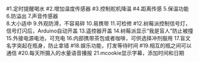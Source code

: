 #1.定时提醒喝水
#2.增加温度传感器
#3.控制舵机降温
#4.距离传感
5.保温功能
6.防溢出
7.声音传感器    
8.大小适中
9.外观防滑，不容易碎
10.易携带
11.可检修
#12.树莓派控制信号灯，信号灯闪后，Arduino自动开盖
13.遥控器开盖
14.树莓派显示“我是盲人”防止被撞
15.外接电源电池，可充电
16.内部携带茶包或者咖啡，可供选择冲剂服用
17.盲文名字突起在瓶身，防止拿错
#18.娱乐功能，打发等待时间
#19.相互的瓶之间可以通信
#20.每天所摄入的水量语音播报
21.mcookie显示字幕，添加时间和日期
